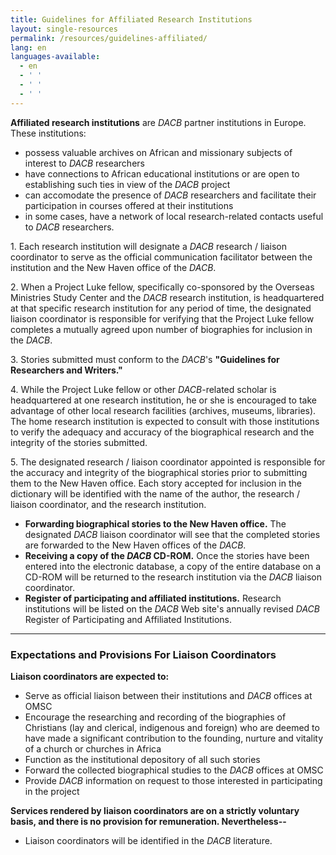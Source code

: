 ```yaml
---
title: Guidelines for Affiliated Research Institutions
layout: single-resources
permalink: /resources/guidelines-affiliated/
lang: en
languages-available:                         
  - en
  - ' '
  - ' '
  - ' '
---
```

**Affiliated research institutions** are _DACB_ partner institutions in Europe. These institutions:

*   possess valuable archives on African and missionary subjects of interest to _DACB_ researchers  
*   have connections to African educational institutions or are open to establishing such ties in view of the _DACB_ project  
*   can accomodate the presence of _DACB_ researchers and facilitate their participation in courses offered at their institutions  
*   in some cases, have a network of local research-related contacts useful to _DACB_ researchers.

1\.  Each research institution will designate a _DACB_ research / liaison coordinator to serve as the official communication facilitator between the institution and the New Haven office of the _DACB_.   

2\.  When a Project Luke fellow, specifically co-sponsored by the Overseas Ministries Study Center and the _DACB_ research institution, is headquartered at that specific research institution for any period of time, the designated liaison coordinator is responsible for verifying that the Project Luke fellow completes a mutually agreed upon number of biographies for inclusion in the _DACB_.  

3\.  Stories submitted must conform to the _DACB_'s **"Guidelines for Researchers and Writers."**   

4\.  While the Project Luke fellow or other _DACB_-related scholar is headquartered at one research institution, he or she is encouraged to take advantage of other local research facilities (archives, museums, libraries). The home research institution is expected to consult with those institutions to verify the adequacy and accuracy of the biographical research and the integrity of the stories submitted.  

5\.  The designated research / liaison coordinator appointed is responsible for the accuracy and integrity of the biographical stories prior to submitting them to the New Haven office. Each story accepted for inclusion in the dictionary will be identified with the name of the author, the research / liaison coordinator, and the research institution.

*   **Forwarding biographical stories to the New Haven office.** The designated _DACB_ liaison coordinator will see that the completed stories are forwarded to the New Haven offices of the _DACB_.  
*   **Receiving a copy of the _DACB_ CD-ROM.** Once the stories have been entered into the electronic database, a copy of the entire database on a CD-ROM will be returned to the research institution via the _DACB_ liaison coordinator.  
*   **Register of participating and affiliated institutions.** Research institutions will be listed on the _DACB_ Web site's annually revised _DACB_ Register of Participating and Affiliated Institutions.  

* * *

### Expectations and Provisions For Liaison Coordinators  

**Liaison coordinators are expected to:**

*   Serve as official liaison between their institutions and _DACB_ offices at OMSC  
*   Encourage the researching and recording of the biographies of Christians (lay and clerical, indigenous and foreign) who are deemed to have made a significant contribution to the founding, nurture and vitality of a church or churches in Africa  
*   Function as the institutional depository of all such stories  
*   Forward the collected biographical studies to the _DACB_ offices at OMSC  
*   Provide _DACB_ information on request to those interested in participating in the project  

**Services rendered by liaison coordinators are on a strictly voluntary basis, and there is no provision for remuneration. Nevertheless--**

*   Liaison coordinators will be identified in the _DACB_ literature.  
